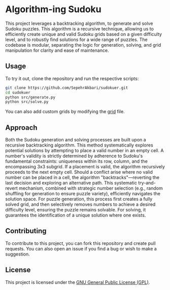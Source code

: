 # Algorithm-ing Sudoku

This project leverages a backtracking algorithm, to generate and solve Sudoku puzzles. This algorithm is a recursive technique, allowing us to efficiently create unique and valid Sudoku grids based on a given difficulty level, and to robustly find solutions for a wide range of puzzles. The codebase is modular, separating the logic for generation, solving, and grid manipulation for clarity and ease of maintenance.

## Usage

To try it out, clone the repository and run the respective scripts:

```bash
git clone https://github.com/SepehrAkbari/sudokuer.git
cd sudokuer
python src/generate.py
python src/solve.py
```

You can also add custom grids by modifying the [grid](src/grid.py) file.

## Approach

Both the Sudoku generation and solving processes are built upon a recursive backtracking algorithm. This method systematically explores potential solutions by attempting to place a valid number in an empty cell. A number's validity is strictly determined by adherence to Sudoku's fundamental constraints: uniqueness within its row, column, and the encompassing 3x3 subgrid. If a placement is valid, the algorithm recursively proceeds to the next empty cell. Should a conflict arise where no valid number can be placed in a cell, the algorithm "backtracks"—reverting the last decision and exploring an alternative path. This systematic try-and-revert mechanism, combined with strategic number selection (e.g., random shuffling for generation to ensure puzzle variety), efficiently navigates the solution space. For puzzle generation, this process first creates a fully solved grid, and then selectively removes numbers to achieve a desired difficulty level, ensuring the puzzle remains solvable. For solving, it guarantees the identification of a unique solution where one exists.

## Contributing

To contribute to this project, you can fork this repository and create pull requests. You can also open an issue if you find a bug or wish to make a suggestion.

## License

This project is licensed under the [GNU General Public License (GPL)](LICENSE).